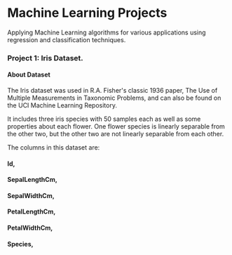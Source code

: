 # Machine Learning Projects
Applying Machine Learning algorithms for various applications using regression and classification techniques.

### Project 1: Iris Dataset.

#### About Dataset
The Iris dataset was used in R.A. Fisher's classic 1936 paper, The Use of Multiple Measurements in Taxonomic Problems, and can also be found on the UCI Machine Learning Repository.

It includes three iris species with 50 samples each as well as some properties about each flower. One flower species is linearly separable from the other two, but the other two are not linearly separable from each other.

The columns in this dataset are:

#### Id,
#### SepalLengthCm,
#### SepalWidthCm,
#### PetalLengthCm,
#### PetalWidthCm,
#### Species,
